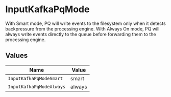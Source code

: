 # InputKafkaPqMode

With Smart mode, PQ will write events to the filesystem only when it detects backpressure from the processing engine. With Always On mode, PQ will always write events directly to the queue before forwarding them to the processing engine.


## Values

| Name                     | Value                    |
| ------------------------ | ------------------------ |
| `InputKafkaPqModeSmart`  | smart                    |
| `InputKafkaPqModeAlways` | always                   |